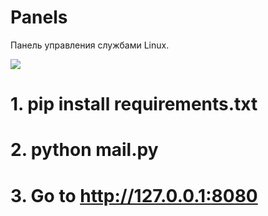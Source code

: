 # Panels
Панель управления службами Linux.

<img src="https://habrastorage.org/files/d38/c81/52e/d38c8152e9514d33a944abdb403cfe0e.jpeg"/>

# 1. pip install requirements.txt
# 2. python mail.py
# 3. Go to http://127.0.0.1:8080
